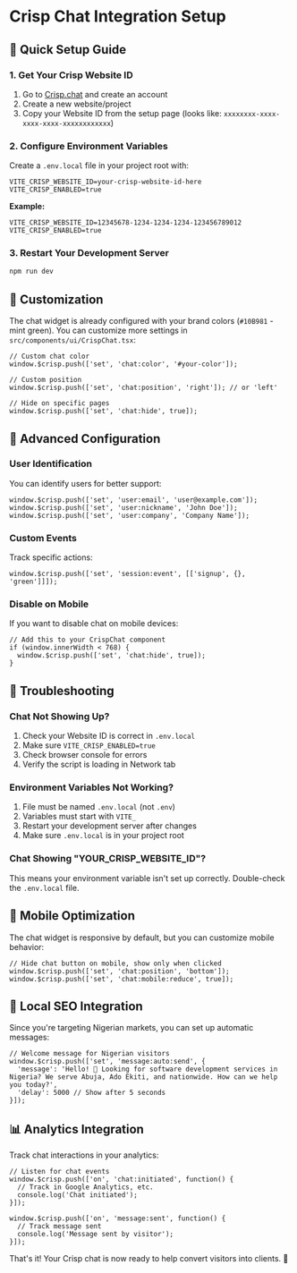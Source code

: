 # Crisp Chat Integration Setup

## 🚀 Quick Setup Guide

### 1. Get Your Crisp Website ID

1. Go to [Crisp.chat](https://crisp.chat) and create an account
2. Create a new website/project
3. Copy your Website ID from the setup page (looks like: `xxxxxxxx-xxxx-xxxx-xxxx-xxxxxxxxxxxx`)

### 2. Configure Environment Variables

Create a `.env.local` file in your project root with:

```env
VITE_CRISP_WEBSITE_ID=your-crisp-website-id-here
VITE_CRISP_ENABLED=true
```

**Example:**
```env
VITE_CRISP_WEBSITE_ID=12345678-1234-1234-1234-123456789012
VITE_CRISP_ENABLED=true
```

### 3. Restart Your Development Server

```bash
npm run dev
```

## 🎨 Customization

The chat widget is already configured with your brand colors (`#10B981` - mint green). You can customize more settings in `src/components/ui/CrispChat.tsx`:

```tsx
// Custom chat color
window.$crisp.push(['set', 'chat:color', '#your-color']);

// Custom position
window.$crisp.push(['set', 'chat:position', 'right']); // or 'left'

// Hide on specific pages
window.$crisp.push(['set', 'chat:hide', true]);
```

## 🔧 Advanced Configuration

### User Identification
You can identify users for better support:

```tsx
window.$crisp.push(['set', 'user:email', 'user@example.com']);
window.$crisp.push(['set', 'user:nickname', 'John Doe']);
window.$crisp.push(['set', 'user:company', 'Company Name']);
```

### Custom Events
Track specific actions:

```tsx
window.$crisp.push(['set', 'session:event', [['signup', {}, 'green']]]);
```

### Disable on Mobile
If you want to disable chat on mobile devices:

```tsx
// Add this to your CrispChat component
if (window.innerWidth < 768) {
  window.$crisp.push(['set', 'chat:hide', true]);
}
```

## 🚨 Troubleshooting

### Chat Not Showing Up?
1. Check your Website ID is correct in `.env.local`
2. Make sure `VITE_CRISP_ENABLED=true`
3. Check browser console for errors
4. Verify the script is loading in Network tab

### Environment Variables Not Working?
1. File must be named `.env.local` (not `.env`)
2. Variables must start with `VITE_`
3. Restart your development server after changes
4. Make sure `.env.local` is in your project root

### Chat Showing "YOUR_CRISP_WEBSITE_ID"?
This means your environment variable isn't set up correctly. Double-check the `.env.local` file.

## 📱 Mobile Optimization

The chat widget is responsive by default, but you can customize mobile behavior:

```tsx
// Hide chat button on mobile, show only when clicked
window.$crisp.push(['set', 'chat:position', 'bottom']);
window.$crisp.push(['set', 'chat:mobile:reduce', true]);
```

## 🎯 Local SEO Integration

Since you're targeting Nigerian markets, you can set up automatic messages:

```tsx
// Welcome message for Nigerian visitors
window.$crisp.push(['set', 'message:auto:send', {
  'message': 'Hello! 👋 Looking for software development services in Nigeria? We serve Abuja, Ado Ekiti, and nationwide. How can we help you today?',
  'delay': 5000 // Show after 5 seconds
}]);
```

## 📊 Analytics Integration

Track chat interactions in your analytics:

```tsx
// Listen for chat events
window.$crisp.push(['on', 'chat:initiated', function() {
  // Track in Google Analytics, etc.
  console.log('Chat initiated');
}]);

window.$crisp.push(['on', 'message:sent', function() {
  // Track message sent
  console.log('Message sent by visitor');
}]);
```

That's it! Your Crisp chat is now ready to help convert visitors into clients. 🎉